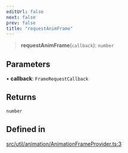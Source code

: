 ```yaml
---
editUrl: false
next: false
prev: false
title: "requestAnimFrame"
---
```


> **requestAnimFrame**(`callback`): `number`

## Parameters

• **callback**: `FrameRequestCallback`

## Returns

`number`

## Defined in

[src/util/animation/AnimationFrameProvider.ts:3](https://github.com/fabricjs/fabric.js/blob/a0b4adf41e0a1fd81824114cedd4c32bfb8cac25/src/util/animation/AnimationFrameProvider.ts#L3)

